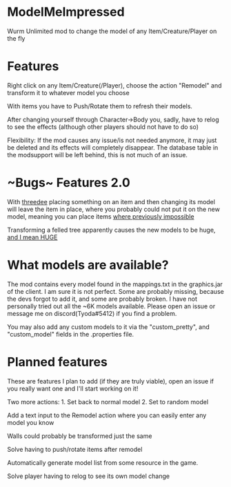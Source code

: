 # ModelMeImpressed
Wurm Unlimited mod to change the model of any Item/Creature/Player on the fly

# Features
Right click on any Item/Creature(/Player), choose the action "Remodel" and transform it to whatever model you choose

With items you have to Push/Rotate them to refresh their models.

After changing yourself through Character->Body you, sadly, have to relog to see the effects (although other players should not have to do so) 

Flexibility: If the mod causes any issue/is not needed anymore, it may just be deleted and its effects will completely disappear. The database table in the modsupport will be left behind, this is not much of an issue.

# ~Bugs~ Features 2.0
With <a href="https://github.com/bdew-wurm/threedee">threedee</a> placing something on an item and then changing its model will leave the item in place, where you probably could not put it on the new model, meaning you can place items <a href="https://wurmcw.ddns.net/images/after.png">where previously impossible</a>

Transforming a felled tree apparently causes the new models to be huge, <a href="https://wurmcw.ddns.net/images/unicornforscale.png">and I mean HUGE</a>

# What models are available?
The mod contains every model found in the mappings.txt in the graphics.jar of the client. I am sure it is not perfect. Some are probably missing, because the devs forgot to add it, and some are probably broken. I have not personally tried out all the ~6K models available. Please open an issue or message me on discord(Tyoda#5412) if you find a problem.

You may also add any custom models to it via the "custom_pretty", and "custom_model" fields in the .properties file.

# Planned features
These are features I plan to add (if they are truly viable), open an issue if you really want one and I'll start working on it!

Two more actions: 1. Set back to normal model 2. Set to random model

Add a text input to the Remodel action where you can easily enter any model you know

Walls could probably be transformed just the same

Solve having to push/rotate items after remodel

Automatically generate model list from some resource in the game.

Solve player having to relog to see its own model change
